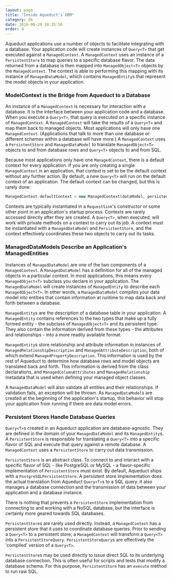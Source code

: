 ```yaml
---
layout: page
title: "Inside Aqueduct's ORM"
category: db
date: 2016-06-20 10:35:56
order: 4
---
```


Aqueduct applications use a number of objects to facilitate integrating with a database. Your application code will create instances of `Query<T>` that get executed against a `ManagedContext`. A `ManagedContext` uses an instance of a `PersistentStore` to map queries to a specific database flavor. The data returned from a database is then mapped into `ManagedObject<T>` objects by the `ManagedContext`. The context is able to performing this mapping with its instance of `ManagedDataModel`, which contains `ManagedEntity`s that represent the model objects in your application.

### ModelContext is the Bridge from Aqueduct to a Database

An instance of a `ManagedContext` is necessary for interaction with a database. It is the interface between your application code and a database. When you execute a `Query<T>`, that query is executed on a specific instance of `ManagedContext`. A `ManagedContext` will take the results of a `Query<T>` and map them back to managed objects. Most applications will only have one `ManagedContext`. (Applications that talk to more than one database or different schemas within a database will have more.) A `ManagedContext` uses a `PersistentStore` and `ManagedDataModel` to translate `ManagedObject<T>` objects to and from database rows and `Query<T>` objects to and from SQL.

Because most applications only have one `ManagedContext`, there is a default context for every application. If you are only creating a single `ManagedContext` in an application, that context is set to be the default context without any further action. By default, a new `Query<T>` will run on the default context of an application. The default context can be changed, but this is rarely done:

```dart
ManagedContext.defaultContext = new ManagedContext(dataModel, persistentStore);
```

Contexts are typically instantiated in a `RequestSink`'s constructor or some other point in an application's startup process. Contexts are rarely accessed directly after they are created.  A `Query<T>`, when executed, will work with private methods on a context to carry out its job. A context must be instantiated with a `ManagedDataModel` and `PersistentStore`, and the context effectively coordinates these two objects to carry out its tasks.

### ManagedDataModels Describe an Application's ManagedEntities

Instances of `ManagedDataModel` are one of the two components of a `ManagedContext`. A `ManagedDataModel` has a definition for all of the managed objects in a particular context. In most applications, this means every `ManagedObject<T>` subclass you declare in your application. The `ManagedDataModel` will create instances of `ManagedEntity` to describe each `ManagedObject<T>`. In other words, a `ManagedDataModel` compiles your data model into entities that contain information at runtime to map data back and forth between a database.

`ManagedEntity`s are the description of a database table in your application.  A `ManagedEntity` contains references to the two types that make up a fully formed entity - the subclass of `ManagedObject<T>` and its persistent type. They also contain the information derived from these types - the attributes and relationships - into a more readily available format.

`ManagedEntity`s store relationship and attribute information in instances of `ManagedRelationshipDescription` and `ManagedAttributeDescription`, both of which extend `ManagedPropertyDescription`. This information is used by the rest of Aqueduct to determine how database rows and model objects are translated back and forth. This information is derived from the class declarations, and `ManagedColumnAttributes` and `ManagedRelationship` metadata that is used when defining your managed object classes.

A `ManagedDataModel` will also validate all entities and their relationships. If validation fails, an exception will be thrown. As `ManagedDataModel`s are created at the beginning of the application's startup, this behavior will stop your application from running if there are data model errors.

### Persistent Stores Handle Database Queries

`Query<T>`s created in an Aqueduct application are database-agnostic. They are defined in the domain of your `ManagedDataModel` and its `ManagedEntity`s. A `PersistentStore` is responsible for translating a `Query<T>` into a specific flavor of SQL and execute that query against a remote database. A `ManagedContext` uses a `PersistentStore` to carry out data transmission.

`PersistentStore` is an abstract class. To connect to and interact with a specific flavor of SQL - like PostgreSQL or MySQL - a flavor-specific implementation of `PersistentStore` must exist. By default, Aqueduct ships with a `PostgreSQLPersistentStore`. A persistent store implementation does the actual translation from Aqueduct `Query<T>`s to a SQL query. It also manages a database connection and the transmission of data between your application and a database instance.

There is nothing that prevents a `PersistentStore` implementation from connecting to and working with a NoSQL database, but the interface is certainly more geared towards SQL databases.

`PersistentStore`s are rarely used directly. Instead, a `ManagedContext` has a persistent store that it uses to coordinate database queries. Prior to sending a `Query<T>` to a persistent store, a `ManagedContext` will transform a `Query<T>` into a `PersistentStoreQuery`. `PersistentStoreQuery`s are effectively the 'compiled' version of a `Query<T>`.

`PersistentStore`s may be used directly to issue direct SQL to its underlying database connection. This is often useful for scripts and tests that modify a database schema. For this purpose, `PersistentStore` has an `execute` method to run raw SQL.
